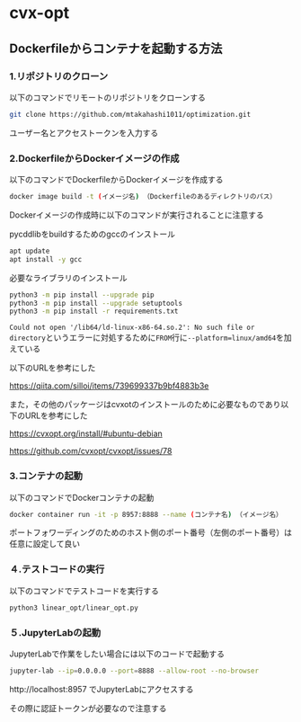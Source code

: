 # cvx-opt
## Dockerfileからコンテナを起動する方法

### 1.リポジトリのクローン
以下のコマンドでリモートのリポジトリをクローンする
```bash
git clone https://github.com/mtakahashi1011/optimization.git
```
ユーザー名とアクセストークンを入力する

### 2.DockerfileからDockerイメージの作成
以下のコマンドでDockerfileからDockerイメージを作成する
```bash
docker image build -t (イメージ名) （Dockerfileのあるディレクトリのパス）
```
Dockerイメージの作成時に以下のコマンドが実行されることに注意する

pycddlibをbuildするためのgccのインストール
```bash
apt update
apt install -y gcc
```

必要なライブラリのインストール
```bash
python3 -m pip install --upgrade pip
python3 -m pip install --upgrade setuptools
python3 -m pip install -r requirements.txt
```
`Could not open '/lib64/ld-linux-x86-64.so.2': No such file or directory`というエラーに対処するために`FROM`行に`--platform=linux/amd64`を加えている

以下のURLを参考にした

https://qiita.com/silloi/items/739699337b9bf4883b3e

また，その他のパッケージはcvxotのインストールのために必要なものであり以下のURLを参考にした

https://cvxopt.org/install/#ubuntu-debian

https://github.com/cvxopt/cvxopt/issues/78


### 3.コンテナの起動
以下のコマンドでDockerコンテナの起動
```bash
docker container run -it -p 8957:8888 --name (コンテナ名) （イメージ名）
```
ポートフォワーディングのためのホスト側のポート番号（左側のポート番号）は任意に設定して良い

### ４.テストコードの実行
以下のコマンドでテストコードを実行する
```bash
python3 linear_opt/linear_opt.py
```

### ５.JupyterLabの起動
JupyterLabで作業をしたい場合には以下のコードで起動する
```bash
jupyter-lab --ip=0.0.0.0 --port=8888 --allow-root --no-browser
```
http://localhost:8957 でJupyterLabにアクセスする

その際に認証トークンが必要なので注意する
